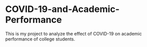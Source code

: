 # COVID-19-and-Academic-Performance
This is my project to analyze the effect of COVID-19 on academic performance of college students.
